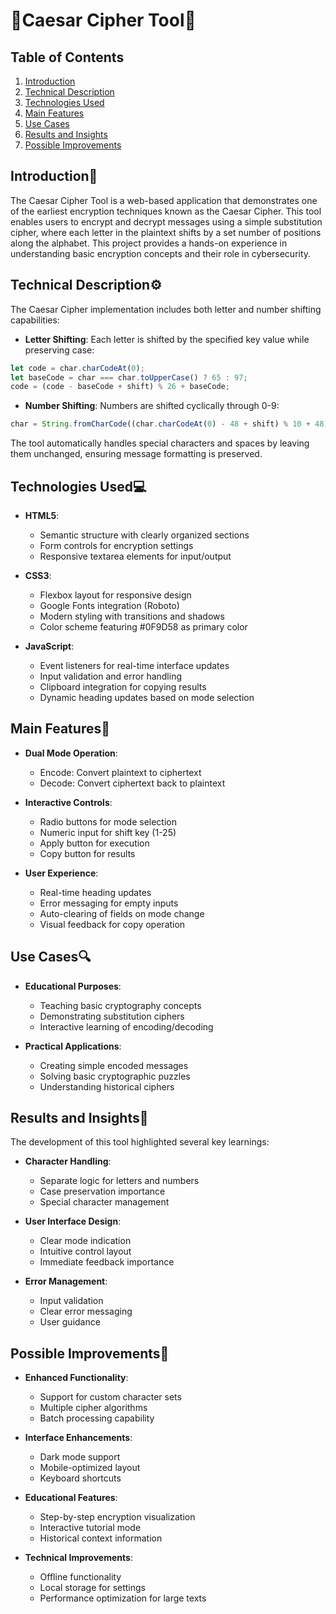# 🔑Caesar Cipher Tool🔐

## Table of Contents
1. [Introduction](#introduction)
2. [Technical Description](#technical-description)
3. [Technologies Used](#technologies-used)
4. [Main Features](#main-features)
5. [Use Cases](#use-cases)
6. [Results and Insights](#results-and-insights)
7. [Possible Improvements](#possible-improvements)

## Introduction📘
The Caesar Cipher Tool is a web-based application that demonstrates one of the earliest encryption techniques known as the Caesar Cipher. This tool enables users to encrypt and decrypt messages using a simple substitution cipher, where each letter in the plaintext shifts by a set number of positions along the alphabet. This project provides a hands-on experience in understanding basic encryption concepts and their role in cybersecurity.

## Technical Description⚙️
The Caesar Cipher implementation includes both letter and number shifting capabilities:

- **Letter Shifting**: Each letter is shifted by the specified key value while preserving case:
```javascript
let code = char.charCodeAt(0);
let baseCode = char === char.toUpperCase() ? 65 : 97;
code = (code - baseCode + shift) % 26 + baseCode;
```

- **Number Shifting**: Numbers are shifted cyclically through 0-9:
```javascript
char = String.fromCharCode((char.charCodeAt(0) - 48 + shift) % 10 + 48);
```

The tool automatically handles special characters and spaces by leaving them unchanged, ensuring message formatting is preserved.

## Technologies Used💻
- **HTML5**: 
  - Semantic structure with clearly organized sections
  - Form controls for encryption settings
  - Responsive textarea elements for input/output
  
- **CSS3**: 
  - Flexbox layout for responsive design
  - Google Fonts integration (Roboto)
  - Modern styling with transitions and shadows
  - Color scheme featuring #0F9D58 as primary color
  
- **JavaScript**: 
  - Event listeners for real-time interface updates
  - Input validation and error handling
  - Clipboard integration for copying results
  - Dynamic heading updates based on mode selection

## Main Features🌟
- **Dual Mode Operation**:
  - Encode: Convert plaintext to ciphertext
  - Decode: Convert ciphertext back to plaintext

- **Interactive Controls**:
  - Radio buttons for mode selection
  - Numeric input for shift key (1-25)
  - Apply button for execution
  - Copy button for results

- **User Experience**:
  - Real-time heading updates
  - Error messaging for empty inputs
  - Auto-clearing of fields on mode change
  - Visual feedback for copy operation

## Use Cases🔍
- **Educational Purposes**:
  - Teaching basic cryptography concepts
  - Demonstrating substitution ciphers
  - Interactive learning of encoding/decoding

- **Practical Applications**:
  - Creating simple encoded messages
  - Solving basic cryptographic puzzles
  - Understanding historical ciphers

## Results and Insights📝
The development of this tool highlighted several key learnings:

- **Character Handling**:
  - Separate logic for letters and numbers
  - Case preservation importance
  - Special character management

- **User Interface Design**:
  - Clear mode indication
  - Intuitive control layout
  - Immediate feedback importance

- **Error Management**:
  - Input validation
  - Clear error messaging
  - User guidance

## Possible Improvements🚀
- **Enhanced Functionality**:
  - Support for custom character sets
  - Multiple cipher algorithms
  - Batch processing capability

- **Interface Enhancements**:
  - Dark mode support
  - Mobile-optimized layout
  - Keyboard shortcuts

- **Educational Features**:
  - Step-by-step encryption visualization
  - Interactive tutorial mode
  - Historical context information

- **Technical Improvements**:
  - Offline functionality
  - Local storage for settings
  - Performance optimization for large texts
